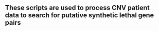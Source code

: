 ## These scripts are used to process CNV patient data to search for putative synthetic lethal gene pairs
